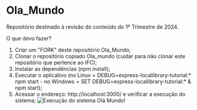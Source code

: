 # Ola_Mundo
Repositório destinado à revisão do conteúdo do 1º Trimestre de 2024.

O que devo fazer?

1. Criar um "FORK" deste repositório Ola_Mundo;
2. Clonar o repositório copiado Ola_mundo (cuidar para não clonar este repositório que pertence ao IFC);
3. Instalar as dependências (npm install);
4. Executar o aplicativo (no Linux = DEBUG=express-locallibrary-tutorial:* npm start - no Windows = SET DEBUG=express-locallibrary-tutorial:* & npm start);
5. Acessar o endereço: http://localhost:3000/ e verificar a execução do sistema;
![Execução do sistema Olá Mundo!](https://developer.mozilla.org/en-US/docs/Learn/Server-side/Express_Nodejs/skeleton_website/expressgeneratorskeletonwebsite.png)
